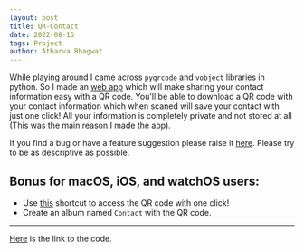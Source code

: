 ```yaml
---
layout: post
title: QR-Contact
date: 2022-08-15
tags: Project
author: Atharva Bhagwat
---
```


While playing around I came across `pyqrcode` and `vobject` libraries in python. So I made an [web app](https://contactqr.herokuapp.com/) which will make sharing your contact information easy with a QR code. You'll be able to download a QR code with your contact information which when scaned will save your contact with just one click! All your information is completely private and not stored at all (This was the main reason I made the app).

If you find a bug or have a feature suggestion please raise it [here](https://github.com/atharva-bhagwat/qrcontact/issues). Please try to be as descriptive as possible.


## Bonus for macOS, iOS, and watchOS users:
- Use [this](https://www.icloud.com/shortcuts/9f8e2d64c5804d8abbee808aae8c2853) shortcut to access the QR code with one click!
- Create an album named `Contact` with the QR code.

---

[Here](https://github.com/atharva-bhagwat/qrcontact) is the link to the code.